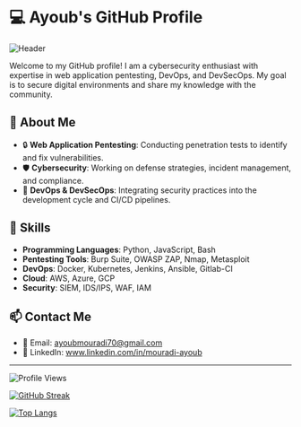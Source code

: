 # 💻 Ayoub's GitHub Profile

![Header](https://github.com/username/repo/blob/main/header_image.png)

Welcome to my GitHub profile! I am a cybersecurity enthusiast with expertise in web application pentesting, DevOps, and DevSecOps. My goal is to secure digital environments and share my knowledge with the community.

## 🌟 About Me

- 🔒 **Web Application Pentesting**: Conducting penetration tests to identify and fix vulnerabilities.
- 🛡️ **Cybersecurity**: Working on defense strategies, incident management, and compliance.
- 🔧 **DevOps & DevSecOps**: Integrating security practices into the development cycle and CI/CD pipelines.

## 🚀 Skills

- **Programming Languages**: Python, JavaScript, Bash
- **Pentesting Tools**: Burp Suite, OWASP ZAP, Nmap, Metasploit
- **DevOps**: Docker, Kubernetes, Jenkins, Ansible, Gitlab-CI
- **Cloud**: AWS, Azure, GCP
- **Security**: SIEM, IDS/IPS, WAF, IAM

## 📫 Contact Me

- 📧 Email: ayoubmouradi70@gmail.com
- 💼 LinkedIn: www.linkedin.com/in/mouradi-ayoub
---

![Profile Views](https://komarev.com/ghpvc/?username=username&color=blue)

[![GitHub Streak](http://github-readme-streak-stats.herokuapp.com?user=username&theme=dark&background=000000)](https://git.io/streak-stats)

[![Top Langs](https://github-readme-stats.vercel.app/api/top-langs/?username=username&layout=compact&theme=vision-friendly-dark)](https://github.com/anuraghazra/github-readme-stats)

